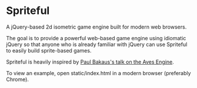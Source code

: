 Spriteful
=========
A jQuery-based 2d isometric game engine built for modern web browsers. 

The goal is to provide a powerful web-based game engine using idiomatic jQuery so that anyone who is already familiar with jQuery can use Spriteful to easily build sprite-based games.

Spriteful is heavily inspired by [Paul Bakaus's talk on the Aves Engine](http://www.youtube.com/watch?v=_RRnyChxijA).

To view an example, open static/index.html in a modern browser (preferably Chrome).